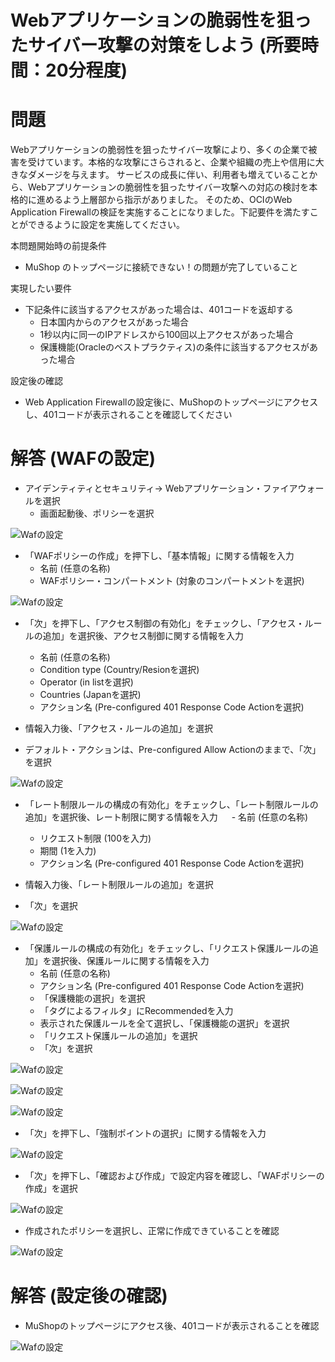 # Webアプリケーションの脆弱性を狙ったサイバー攻撃の対策をしよう (所要時間：20分程度)
# 問題
Webアプリケーションの脆弱性を狙ったサイバー攻撃により、多くの企業で被害を受けています。本格的な攻撃にさらされると、企業や組織の売上や信用に大きなダメージを与えます。
サービスの成長に伴い、利用者も増えていることから、Webアプリケーションの脆弱性を狙ったサイバー攻撃への対応の検討を本格的に進めるよう上層部から指示がありました。
そのため、OCIのWeb Application Firewallの検証を実施することになりました。下記要件を満たすことができるように設定を実施してください。

本問題開始時の前提条件
- MuShop のトップページに接続できない！の問題が完了していること

実現したい要件
- 下記条件に該当するアクセスがあった場合は、401コードを返却する
   - 日本国内からのアクセスがあった場合
   - 1秒以内に同一のIPアドレスから100回以上アクセスがあった場合
   - 保護機能(Oracleのベストプラクティス)の条件に該当するアクセスがあった場合
 
設定後の確認 
- Web Application Firewallの設定後に、MuShopのトップページにアクセスし、401コードが表示されることを確認してください

# 解答 (WAFの設定)
- アイデンティティとセキュリティ→ Webアプリケーション・ファイアウォールを選択
  - 画面起動後、ポリシーを選択
 
![Wafの設定](images/WAF/WAF01.png "Wafの設定") 

- 「WAFポリシーの作成」を押下し、「基本情報」に関する情報を入力
   - 名前 (任意の名称)
   - WAFポリシー・コンパートメント (対象のコンパートメントを選択)    

![Wafの設定](images/WAF/WAF02.png "Wafの設定") 

- 「次」を押下し、「アクセス制御の有効化」をチェックし、「アクセス・ルールの追加」を選択後、アクセス制御に関する情報を入力
   - 名前 (任意の名称)
   - Condition type (Country/Resionを選択)
   - Operator (in listを選択)
   - Countries (Japanを選択)
   - アクション名 (Pre-configured 401 Response Code Actionを選択)

- 情報入力後、「アクセス・ルールの追加」を選択
- デフォルト・アクションは、Pre-configured Allow Actionのままで、「次」を選択

![Wafの設定](images/WAF/WAF12.png "Wafの設定") 

- 「レート制限ルールの構成の有効化」をチェックし、「レート制限ルールの追加」を選択後、レート制限に関する情報を入力
　 - 名前 (任意の名称)
   - リクエスト制限 (100を入力)
   - 期間 (1を入力)
   - アクション名 (Pre-configured 401 Response Code Actionを選択)

 - 情報入力後、「レート制限ルールの追加」を選択
 - 「次」を選択

![Wafの設定](images/WAF/WAF04.png "Wafの設定")

- 「保護ルールの構成の有効化」をチェックし、「リクエスト保護ルールの追加」を選択後、保護ルールに関する情報を入力
   - 名前 (任意の名称)
   - アクション名 (Pre-configured 401 Response Code Actionを選択)
   - 「保護機能の選択」を選択
   - 「タグによるフィルタ」にRecommendedを入力
   - 表示された保護ルールを全て選択し、「保護機能の選択」を選択
   - 「リクエスト保護ルールの追加」を選択
   - 「次」を選択

![Wafの設定](images/WAF/WAF05.png "Wafの設定")

![Wafの設定](images/WAF/WAF13.png "Wafの設定")

![Wafの設定](images/WAF/WAF07.png "Wafの設定")

- 「次」を押下し、「強制ポイントの選択」に関する情報を入力

![Wafの設定](images/WAF/WAF08.png "Wafの設定")

- 「次」を押下し、「確認および作成」で設定内容を確認し、「WAFポリシーの作成」を選択

![Wafの設定](images/WAF/WAF09.png "Wafの設定")

- 作成されたポリシーを選択し、正常に作成できていることを確認

![Wafの設定](images/WAF/WAF10.png "Wafの設定")


# 解答 (設定後の確認)

- MuShopのトップページにアクセス後、401コードが表示されることを確認

![Wafの設定](images/WAF/WAF11.png "Wafの設定")




  




